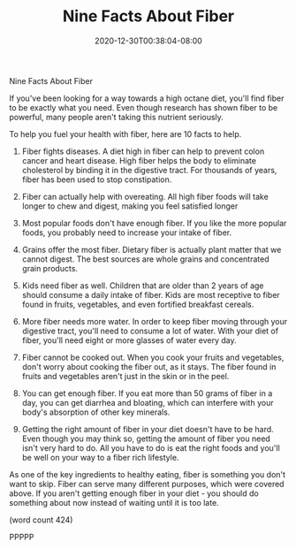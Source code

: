 ﻿---
title: "Nine Facts About Fiber"
date: 2020-12-30T00:38:04-08:00
description: "Healthy Eating Tips for Web Success"
featured_image: "/images/Healthy Eating.jpg"
tags: ["Healthy Eating"]
---

Nine Facts About Fiber

If you've been looking for a way towards a high
octane diet, you'll find fiber to be exactly what
you need.  Even though research has shown fiber to
be powerful, many people aren't taking this nutrient
seriously.

To help you fuel your health with fiber, here are 
10 facts to help.

1.  Fiber fights diseases.  A diet high in fiber can 
help to prevent colon cancer and heart disease.  High
fiber helps the body to eliminate cholesterol by 
binding it in the digestive tract.  For thousands of
years, fiber has been used to stop constipation.

2.  Fiber can actually help with overeating.  All high
fiber foods will take longer to chew and digest, 
making you feel satisfied longer

3.  Most popular foods don't have enough fiber.  If
you like the more popular foods, you probably need
to increase your intake of fiber.

4.  Grains offer the most fiber.  Dietary fiber is
actually plant matter that we cannot digest.  The best
sources are whole grains and concentrated grain
products.  

5.  Kids need fiber as well.  Children that are older
than 2 years of age should consume a daily intake of
fiber.  Kids are most receptive to fiber found in 
fruits, vegetables, and even fortified breakfast 
cereals.  

6.  More fiber needs more water.  In order to keep
fiber moving through your digestive tract, you'll 
need to consume a lot of water.  With your diet of
fiber, you'll need eight or more glasses of water 
every day.

7.  Fiber cannot be cooked out.  When you cook
your fruits and vegetables, don't worry about cooking
the fiber out, as it stays.  The fiber found in
fruits and vegetables aren't just in the skin or
in the peel.

8.  You can get enough fiber.  If you eat more than
50 grams of fiber in a day, you can get diarrhea 
and bloating, which can interfere with your body's
absorption of other key minerals.

9.  Getting the right amount of fiber in your diet
doesn't have to be hard.  Even though you may think
so, getting the amount of fiber you need isn't very
hard to do.  All you have to do is eat the right 
foods and you'll be well on your way to a fiber
rich lifestyle.

As one of the key ingredients to healthy eating, 
fiber is something you don't want to skip.  Fiber can
serve many different purposes, which were covered
above.  If you aren't getting enough fiber in your 
diet - you should do something about now instead
of waiting until it is too late.

(word count 424)

PPPPP
